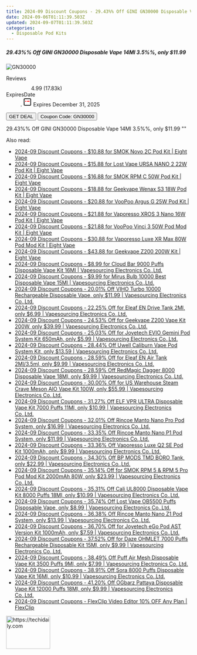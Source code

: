 ```yaml
---
title: 2024-09 Discount Coupons - 29.43%% Off GINI GN30000 Disposable Vape 14Ml 3.5%%, only $11.99 | Vapesourcing Electronics Co.,Ltd.
date: 2024-09-06T01:11:39.503Z
updated: 2024-09-07T01:11:39.503Z
categories:
  - Disposable Pod Kits
---
```



<div class="max-w-4xl mx-auto grid grid-cols-1 lg:max-w-5xl lg:gap-x-20 lg:grid-cols-2">
  <div class="relative p-3 col-start-1 row-start-1 flex flex-col-reverse rounded-lg bg-gradient-to-t from-black/75 via-black/0 sm:bg-none sm:row-start-2 sm:p-0 lg:row-start-1">
    <h5 class="mt-1 text-lg font-semibold text-white sm:text-slate-900 md:text-2xl dark:sm:text-white">29.43%% Off GINI GN30000 Disposable Vape 14Ml 3.5%%, only $11.99</h5>
  </div>
  
  <div class="col-start-1 col-end-3 row-start-1 grid gap-4 sm:mb-6 sm:grid-cols-4 lg:col-start-2 lg:row-span-6 lg:row-end-6 lg:mb-0 lg:gap-6">
      <img src="&quot;https://static.shareasale.com/image/90958/deal/GINIGN30000DisposableVape14ml3.png&quot;" onClick="javascript:window.open(decodeURIComponent('%22https%3A%2F%2Fwww.shareasale.com%2Fu.cfm%3Fd%3D1228401%26m%3D90958%26u%3D4338022%22'), '_blank');void(0);" alt="GN30000" class="h-60 w-full rounded-lg object-cover sm:col-span-2 sm:h-52 lg:col-span-full" loading="lazy" />
    
  </div>
  <dl class="row-start-2 mt-4 flex items-center text-xs font-medium sm:row-start-3 sm:mt-1 md:mt-2.5 lg:row-start-2">
    <dt class="sr-only">Reviews</dt>
    <dd class="flex items-center text-indigo-600 dark:text-indigo-400">
      <svg width="24" height="24" fill="none" aria-hidden="true" class="mr-1 stroke-current dark:stroke-indigo-500">
        <path d="m12 5 2 5h5l-4 4 2.103 5L12 16l-5.103 3L9 14l-4-4h5l2-5Z" stroke-width="2" stroke-linecap="round" stroke-linejoin="round" />
      </svg>
      <span>4.99 <span class="font-normal text-slate-400">(17.83k)</span></span>
    </dd>
    <dt class="sr-only">ExpiresDate</dt>
    <dd class="flex items-center">
      <svg width="2" height="2" aria-hidden="true" fill="currentColor" class="mx-3 text-slate-300">
        <circle cx="1" cy="1" r="1" />
      </svg>
      <svg width="24" height="24" viewBox="0 0 24 24" fill="none" stroke="currentColor" stroke-width="2">
        <rect x="3" y="3" width="18" height="18" rx="2" fill="#fff" />
        <path d="M6 10L18 10" stroke="red" stroke-width="2" fill="none" />
        <path d="M10 6L10 18" stroke="#fff" stroke-width="2" fill="none" />
      </svg>
      Expires December 31, 2025    </dd>
  </dl>
  <div class="col-start-1 row-start-3 mt-4 self-center sm:col-start-2 sm:row-span-2 sm:row-start-2 sm:mt-0 lg:col-start-1 lg:row-start-3 lg:row-end-4 lg:mt-6">
    <button type="button" onClick="javascript:window.open(decodeURIComponent('%22https%3A%2F%2Fwww.shareasale.com%2Fu.cfm%3Fd%3D1228401%26m%3D90958%26u%3D4338022%22'), '_blank');void(0);" class="rounded-lg bg-red-600 px-3 py-2 text-sm font-medium leading-6 text-white">GET DEAL</button>
    <button type="button" onClick="javascript:window.open(decodeURIComponent('%22https%3A%2F%2Fwww.shareasale.com%2Fu.cfm%3Fd%3D1228401%26m%3D90958%26u%3D4338022%22'), '_blank');void(0);" class="border-dashed border-2 border-indigo-600 bg-green-100 text-sm leading-6 font-medium py-2 px-3 rounded-lg">Coupon Code: GN30000</button>
  </div>
  <p class="col-start-1 mt-4 text-sm leading-6 sm:col-span-2 lg:col-span-1 lg:row-start-4 lg:mt-6 dark:text-slate-400">
    29.43%% Off GINI GN30000 Disposable Vape 14Ml 3.5%%, only $11.99 
""  </p>
</div>
<span class="atpl-alsoreadstyle">Also read:</span>
<div><ul>
<li><a href="https://coupons.techidaily.com/coupon-1087689-share-59344-sale/"><u>2024-09 Discount Coupons - $10.88 for SMOK Novo 2C Pod Kit | Eight Vape</u></a></li>
<li><a href="https://coupons.techidaily.com/coupon-1088918-share-59344-sale/"><u>2024-09 Discount Coupons - $15.88 for Lost Vape URSA NANO 2 22W Pod Kit | Eight Vape</u></a></li>
<li><a href="https://coupons.techidaily.com/coupon-1087683-share-59344-sale/"><u>2024-09 Discount Coupons - $16.88 for SMOK RPM C 50W Pod Kit | Eight Vape</u></a></li>
<li><a href="https://coupons.techidaily.com/coupon-1086548-share-59344-sale/"><u>2024-09 Discount Coupons - $18.88 for Geekvape Wenax S3 18W Pod Kit | Eight Vape</u></a></li>
<li><a href="https://coupons.techidaily.com/coupon-1087692-share-59344-sale/"><u>2024-09 Discount Coupons - $20.88 for VooPoo Argus G 25W Pod Kit | Eight Vape</u></a></li>
<li><a href="https://coupons.techidaily.com/coupon-1087685-share-59344-sale/"><u>2024-09 Discount Coupons - $21.88 for Vaporesso XROS 3 Nano 16W Pod Kit | Eight Vape</u></a></li>
<li><a href="https://coupons.techidaily.com/coupon-1087694-share-59344-sale/"><u>2024-09 Discount Coupons - $21.88 for VooPoo Vinci 3 50W Pod Mod Kit | Eight Vape</u></a></li>
<li><a href="https://coupons.techidaily.com/coupon-1087682-share-59344-sale/"><u>2024-09 Discount Coupons - $30.88 for Vaporesso Luxe XR Max 80W Pod Mod Kit | Eight Vape</u></a></li>
<li><a href="https://coupons.techidaily.com/coupon-1087690-share-59344-sale/"><u>2024-09 Discount Coupons - $43.88 for Geekvape Z200 200W Kit | Eight Vape</u></a></li>
<li><a href="https://coupons.techidaily.com/coupon-1088662-share-90958-sale/"><u>2024-09 Discount Coupons - $8.99 for Cloud Bar 9000 Puffs Disposable Vape Kit 16Ml | Vapesourcing Electronics Co.,Ltd.</u></a></li>
<li><a href="https://coupons.techidaily.com/coupon-1086978-share-90958-sale/"><u>2024-09 Discount Coupons - $9.99 for Mirus Bulb 10000 Best Disposable Vape 15Ml | Vapesourcing Electronics Co.,Ltd.</u></a></li>
<li><a href="https://coupons.techidaily.com/coupon-1087677-share-90958-sale/"><u>2024-09 Discount Coupons - 20.01% Off VIHO Turbo 10000 Rechargeable Disposable Vape, only $11.99 | Vapesourcing Electronics Co.,Ltd.</u></a></li>
<li><a href="https://coupons.techidaily.com/coupon-1088908-share-90958-sale/"><u>2024-09 Discount Coupons - 22.25% Off for Eleaf EN Drive Tank 2Ml, only $6.99 | Vapesourcing Electronics Co.,Ltd.</u></a></li>
<li><a href="https://coupons.techidaily.com/coupon-1001005-share-90958-sale/"><u>2024-09 Discount Coupons - 24.53% Off for Geekvape Z200 Vape Kit 200W, only $39.99 | Vapesourcing Electronics Co.,Ltd.</u></a></li>
<li><a href="https://coupons.techidaily.com/coupon-1088907-share-90958-sale/"><u>2024-09 Discount Coupons - 25.03% Off for Joyetech EVIO Gemini Pod System Kit 650mAh, only $5.99 | Vapesourcing Electronics Co.,Ltd.</u></a></li>
<li><a href="https://coupons.techidaily.com/coupon-702423-share-90958-sale/"><u>2024-09 Discount Coupons - 28.44% Off Uwell Caliburn Vape Pod System Kit, only $13.59 | Vapesourcing Electronics Co.,Ltd.</u></a></li>
<li><a href="https://coupons.techidaily.com/coupon-1088909-share-90958-sale/"><u>2024-09 Discount Coupons - 28.59% Off for Eleaf EN Air Tank 2Ml/3.5ml, only $9.99 | Vapesourcing Electronics Co.,Ltd.</u></a></li>
<li><a href="https://coupons.techidaily.com/coupon-1087678-share-90958-sale/"><u>2024-09 Discount Coupons - 28.59% Off RedMagic Dagger 8000 Disposable Vape 18Ml, only $9.99 | Vapesourcing Electronics Co.,Ltd.</u></a></li>
<li><a href="https://coupons.techidaily.com/coupon-988534-share-90958-sale/"><u>2024-09 Discount Coupons - 30.00% Off for US Warehouse Steam Crave Meson AIO Vape Kit 100W, only $55.99 | Vapesourcing Electronics Co.,Ltd.</u></a></li>
<li><a href="https://coupons.techidaily.com/coupon-1087456-share-90958-sale/"><u>2024-09 Discount Coupons - 31.27% Off ELF VPR ULTRA Disposable Vape Kit 7000 Puffs 11Ml, only $10.99 | Vapesourcing Electronics Co.,Ltd.</u></a></li>
<li><a href="https://coupons.techidaily.com/coupon-1087247-share-90958-sale/"><u>2024-09 Discount Coupons - 32.01% Off Rincoe Manto Nano Pro Pod System, only $16.99 | Vapesourcing Electronics Co.,Ltd.</u></a></li>
<li><a href="https://coupons.techidaily.com/coupon-1087245-share-90958-sale/"><u>2024-09 Discount Coupons - 33.35% Off Rincoe Manto Nano P1 Pod System, only $11.99 | Vapesourcing Electronics Co.,Ltd.</u></a></li>
<li><a href="https://coupons.techidaily.com/coupon-1054855-share-90958-sale/"><u>2024-09 Discount Coupons - 33.36% Off Vaporesso Luxe Q2 SE Pod Kit 1000mAh, only $9.99 | Vapesourcing Electronics Co.,Ltd.</u></a></li>
<li><a href="https://coupons.techidaily.com/coupon-1060430-share-90958-sale/"><u>2024-09 Discount Coupons - 34.30% Off BP MODS TMD BORO Tank, only $22.99 | Vapesourcing Electronics Co.,Ltd.</u></a></li>
<li><a href="https://coupons.techidaily.com/coupon-888883-share-90958-sale/"><u>2024-09 Discount Coupons - 35.14% Off for SMOK RPM 5 & RPM 5 Pro Pod Mod Kit 2000mAh 80W, only $23.99 | Vapesourcing Electronics Co.,Ltd.</u></a></li>
<li><a href="https://coupons.techidaily.com/coupon-1058462-share-90958-sale/"><u>2024-09 Discount Coupons - 35.31% Off Cali UL8000 Disposable Vape Kit 8000 Puffs 18Ml, only $10.99 | Vapesourcing Electronics Co.,Ltd.</u></a></li>
<li><a href="https://coupons.techidaily.com/coupon-1086922-share-90958-sale/"><u>2024-09 Discount Coupons - 35.74% Off Lost Vape OB5500 Puffs Disposable Vape, only $8.99 | Vapesourcing Electronics Co.,Ltd.</u></a></li>
<li><a href="https://coupons.techidaily.com/coupon-1087246-share-90958-sale/"><u>2024-09 Discount Coupons - 36.38% Off Rincoe Manto Nano Z1 Pod System, only $13.99 | Vapesourcing Electronics Co.,Ltd.</u></a></li>
<li><a href="https://coupons.techidaily.com/coupon-789445-share-90958-sale/"><u>2024-09 Discount Coupons - 36.70% Off for Joyetech eGo Pod AST Version Kit 1000mAh, only $7.59 | Vapesourcing Electronics Co.,Ltd.</u></a></li>
<li><a href="https://coupons.techidaily.com/coupon-949660-share-90958-sale/"><u>2024-09 Discount Coupons - 37.52% Off for Daze OHMLET 7000 Puffs Rechargeable Disposable Kit 15Ml, only $9.99 | Vapesourcing Electronics Co.,Ltd.</u></a></li>
<li><a href="https://coupons.techidaily.com/coupon-1087128-share-90958-sale/"><u>2024-09 Discount Coupons - 38.49% Off Puff Air Mesh Disposable Vape Kit 3500 Puffs 9Ml, only $7.99 | Vapesourcing Electronics Co.,Ltd.</u></a></li>
<li><a href="https://coupons.techidaily.com/coupon-1030551-share-90958-sale/"><u>2024-09 Discount Coupons - 38.91% Off Sora 8000 Puffs Disposable Vape Kit 16Ml, only $10.99 | Vapesourcing Electronics Co.,Ltd.</u></a></li>
<li><a href="https://coupons.techidaily.com/coupon-1049652-share-90958-sale/"><u>2024-09 Discount Coupons - 41.20% Off OGbarz Pattaya Disposable Vape Kit 12000 Puffs 18Ml, only $9.99 | Vapesourcing Electronics Co.,Ltd.</u></a></li>
<li><a href="https://coupons.techidaily.com/coupon-874882-share-79751-sale/"><u>2024-09 Discount Coupons - FlexClip Video Editor 10% OFF Any Plan | FlexClip</u></a></li>
</ul></div>

<ins class="adsbygoogle"
      style="display:block"
      data-ad-client="ca-pub-7571918770474297"
      data-ad-slot="8358498916"
      data-ad-format="auto"
      data-full-width-responsive="true"></ins>
<!-- affiliate ads begin -->
<a href="https://review-au.sjv.io/c/5597632/2098701/14409" target="_top" id="2098701">
  <img src="//a.impactradius-go.com/display-ad/14409-2098701" border="0" alt="https://techidaily.com" width="120" height="90"/>
</a>
<img height="0" width="0" src="https://review-au.sjv.io/i/5597632/2098701/14409" style="position:absolute;visibility:hidden;" border="0" />
<!-- affiliate ads end -->
